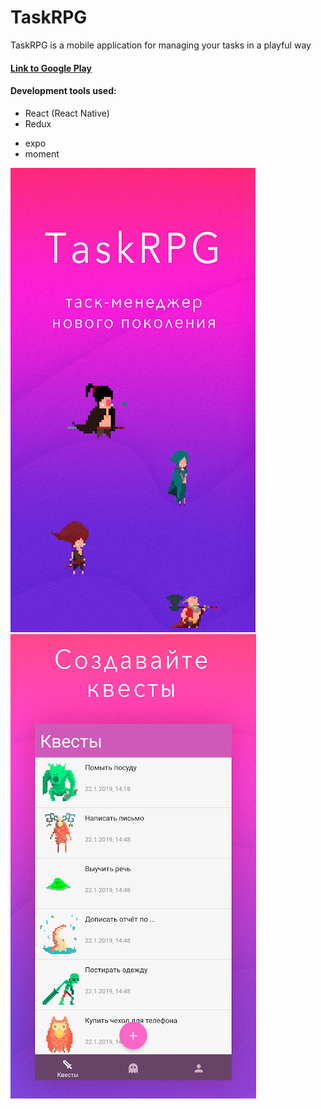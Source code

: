 # TaskRPG
TaskRPG is a mobile application for managing your tasks in a playful way

#### [Link to Google Play](https://play.google.com/store/apps/details?id=ru.yumii.taskrpg3)

#### Development tools used:
* React (React Native)
* Redux
- expo
- moment


![screenshot of sample](unnamed.png)
![screenshot of sample](unnamed-2.png)
